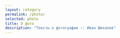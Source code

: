 ```yaml
---
layout: category
permalink: /photo/
selected: photo
title: О фото
description: "Тексты о фотографии :: Иван Шихалев"
---
```

